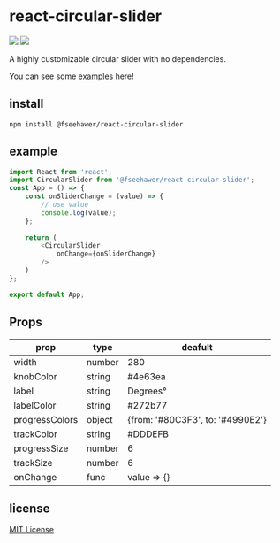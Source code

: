 # react-circular-slider

![](https://img.shields.io/badge/version-1.0.1-green.svg) ![](https://img.shields.io/badge/license-MIT-blue.svg)

A highly customizable circular slider with no dependencies. 

You can see some [examples](https://fseehawer.github.io/react-circular-slider/) here!

## install

```
npm install @fseehawer/react-circular-slider
```

## example

```javascript
import React from 'react';
import CircularSlider from '@fseehawer/react-circular-slider';
const App = () => {
    const onSliderChange = (value) => {
        // use value
        console.log(value);
    };
    
    return (
        <CircularSlider
            onChange={onSliderChange}
        />
    )
};

export default App;
```

## Props

prop             | type   | deafult
-----------------|--------|--------
width            | number | 280
knobColor        | string | #4e63ea
label            | string | Degrees°
labelColor       | string | #272b77
progressColors   | object | {from: '#80C3F3', to: '#4990E2'}
trackColor       | string | #DDDEFB
progressSize     | number | 6
trackSize        | number | 6
onChange         | func   | value => {}


## license

[MIT License](https://opensource.org/licenses/MIT)
